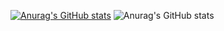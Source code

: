 [![Anurag's GitHub stats](https://github-readme-stats.vercel.app/api?username=kyg0711)](https://github.com/anuraghazra/github-readme-stats)
![Anurag's GitHub stats](https://github-readme-stats.vercel.app/api?username=kyg0711&show_icons=true&theme=dark)
